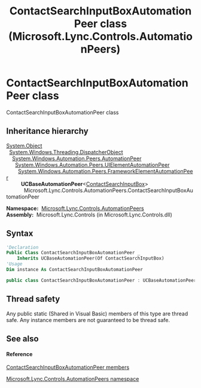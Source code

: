 ﻿---
title: ContactSearchInputBoxAutomationPeer class (Microsoft.Lync.Controls.AutomationPeers)
TOCTitle: ContactSearchInputBoxAutomationPeer class
ms:assetid: T:Microsoft.Lync.Controls.AutomationPeers.ContactSearchInputBoxAutomationPeer_DI_3_UC_OCS14MrefLyncWPF
ms:mtpsurl: https://msdn.microsoft.com/en-us/library/microsoft.lync.controls.automationpeers.contactsearchinputboxautomationpeer_di_3_uc_ocs14mreflyncwpf(v=office.15)
ms:contentKeyID: 48591717
ms.date: 07/28/2014
mtps_version: v=office.15
f1_keywords:
- Microsoft.Lync.Controls.AutomationPeers.ContactSearchInputBoxAutomationPeer
dev_langs:
- CSharp
- JScript
- VB
- other
---

# ContactSearchInputBoxAutomationPeer class

ContactSearchInputBoxAutomationPeer class

## Inheritance hierarchy

[System.Object](http://msdn2.microsoft.com/en-us/library/e5kfa45b)  
  [System.Windows.Threading.DispatcherObject](http://msdn2.microsoft.com/en-us/library/ms615925)  
    [System.Windows.Automation.Peers.AutomationPeer](http://msdn2.microsoft.com/en-us/library/ms523415)  
      [System.Windows.Automation.Peers.UIElementAutomationPeer](http://msdn2.microsoft.com/en-us/library/ms608014)  
        [System.Windows.Automation.Peers.FrameworkElementAutomationPeer](http://msdn2.microsoft.com/en-us/library/ms615720)  
          **UCBaseAutomationPeer**\<[ContactSearchInputBox](contactsearchinputbox-class-microsoft-lync-controls_1.md)\>  
            Microsoft.Lync.Controls.AutomationPeers.ContactSearchInputBoxAutomationPeer  

**Namespace:**  [Microsoft.Lync.Controls.AutomationPeers](microsoft-lync-controls-automationpeers-namespace_1.md)  
**Assembly:**  Microsoft.Lync.Controls (in Microsoft.Lync.Controls.dll)

## Syntax

``` vb
'Declaration
Public Class ContactSearchInputBoxAutomationPeer _
    Inherits UCBaseAutomationPeer(Of ContactSearchInputBox)
'Usage
Dim instance As ContactSearchInputBoxAutomationPeer
```

``` csharp
public class ContactSearchInputBoxAutomationPeer : UCBaseAutomationPeer<ContactSearchInputBox>
```

## Thread safety

Any public static (Shared in Visual Basic) members of this type are thread safe. Any instance members are not guaranteed to be thread safe.

## See also

#### Reference

[ContactSearchInputBoxAutomationPeer members](contactsearchinputboxautomationpeer-members-microsoft-lync-controls-automationpeers_1.md)

[Microsoft.Lync.Controls.AutomationPeers namespace](microsoft-lync-controls-automationpeers-namespace_1.md)

